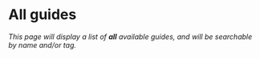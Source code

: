 # All guides

*This page will display a list of **all** available guides, and will be searchable by name and/or tag.*